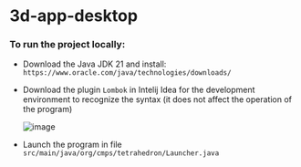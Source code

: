 # 3d-app-desktop

### To run the project locally:

- Download the Java JDK 21 and install: `https://www.oracle.com/java/technologies/downloads/` 
- Download the plugin `Lombok` in Intelij Idea for the development environment to recognize the syntax (it does not affect the operation of the program)

    ![image](https://github.com/user-attachments/assets/fce03f62-2e13-436e-8c02-59319ea6c558)
- Launch the program in file `src/main/java/org/cmps/tetrahedron/Launcher.java`
